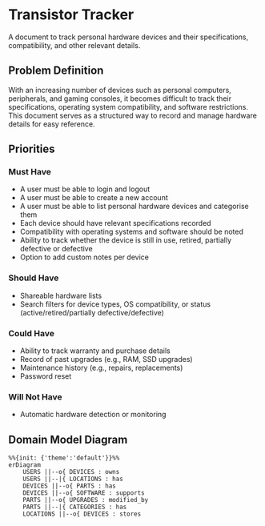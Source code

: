 # Transistor Tracker
A document to track personal hardware devices and their specifications, compatibility, and other relevant details.
## Problem Definition
With an increasing number of devices such as personal computers, peripherals, and gaming consoles, it becomes difficult to track their specifications, operating system compatibility, and software restrictions. This document serves as a structured way to record and manage hardware details for easy reference.
## Priorities
### Must Have
- A user must be able to login and logout
- A user must be able to create a new account
- A user must be able to list personal hardware devices and categorise them
- Each device should have relevant specifications recorded
- Compatibility with operating systems and software should be noted
- Ability to track whether the device is still in use, retired, partially defective or defective
- Option to add custom notes per device
### Should Have
- Shareable hardware lists
- Search filters for device types, OS compatibility, or status (active/retired/partially defective/defective)
### Could Have
- Ability to track warranty and purchase details
- Record of past upgrades (e.g., RAM, SSD upgrades)
- Maintenance history (e.g., repairs, replacements)
- Password reset
### Will Not Have
- Automatic hardware detection or monitoring
## Domain Model Diagram
```mermaid
%%{init: {'theme':'default'}}%%
erDiagram
    USERS ||--o{ DEVICES : owns
    USERS ||--|{ LOCATIONS : has
    DEVICES ||--o{ PARTS : has
    DEVICES ||--o{ SOFTWARE : supports
    PARTS ||--o{ UPGRADES : modified_by
    PARTS ||--|{ CATEGORIES : has
    LOCATIONS ||--o{ DEVICES : stores
``````